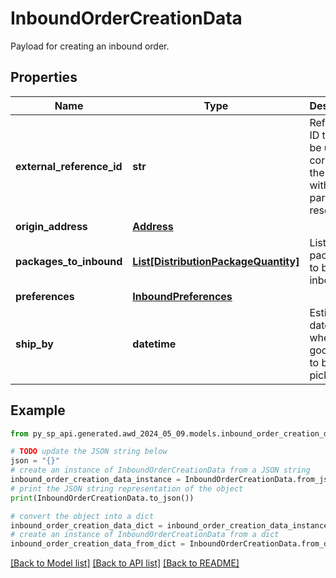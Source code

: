 # InboundOrderCreationData

Payload for creating an inbound order.

## Properties

Name | Type | Description | Notes
------------ | ------------- | ------------- | -------------
**external_reference_id** | **str** | Reference ID that can be used to correlate the order with partner resources. | [optional] 
**origin_address** | [**Address**](Address.md) |  | 
**packages_to_inbound** | [**List[DistributionPackageQuantity]**](DistributionPackageQuantity.md) | List of packages to be inbounded. | 
**preferences** | [**InboundPreferences**](InboundPreferences.md) |  | [optional] 
**ship_by** | **datetime** | Estimated date by when goods have to be picked up. | [optional] 

## Example

```python
from py_sp_api.generated.awd_2024_05_09.models.inbound_order_creation_data import InboundOrderCreationData

# TODO update the JSON string below
json = "{}"
# create an instance of InboundOrderCreationData from a JSON string
inbound_order_creation_data_instance = InboundOrderCreationData.from_json(json)
# print the JSON string representation of the object
print(InboundOrderCreationData.to_json())

# convert the object into a dict
inbound_order_creation_data_dict = inbound_order_creation_data_instance.to_dict()
# create an instance of InboundOrderCreationData from a dict
inbound_order_creation_data_from_dict = InboundOrderCreationData.from_dict(inbound_order_creation_data_dict)
```
[[Back to Model list]](../README.md#documentation-for-models) [[Back to API list]](../README.md#documentation-for-api-endpoints) [[Back to README]](../README.md)


